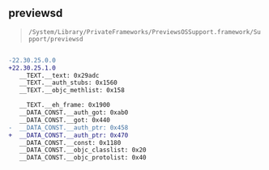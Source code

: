 ## previewsd

> `/System/Library/PrivateFrameworks/PreviewsOSSupport.framework/Support/previewsd`

```diff

-22.30.25.0.0
+22.30.25.1.0
   __TEXT.__text: 0x29adc
   __TEXT.__auth_stubs: 0x1560
   __TEXT.__objc_methlist: 0x158

   __TEXT.__eh_frame: 0x1900
   __DATA_CONST.__auth_got: 0xab0
   __DATA_CONST.__got: 0x440
-  __DATA_CONST.__auth_ptr: 0x458
+  __DATA_CONST.__auth_ptr: 0x470
   __DATA_CONST.__const: 0x1180
   __DATA_CONST.__objc_classlist: 0x20
   __DATA_CONST.__objc_protolist: 0x40

```
